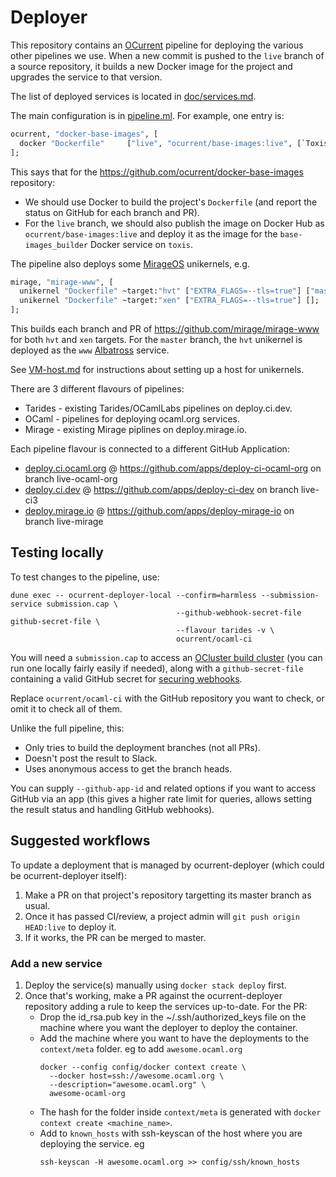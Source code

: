# Deployer

This repository contains an [OCurrent][] pipeline for deploying the
various other pipelines we use. When a new commit is pushed to the
`live` branch of a source repository, it builds a new Docker image
for the project and upgrades the service to that version.

The list of deployed services is located in [doc/services.md][].

The main configuration is in [pipeline.ml][]. For example, one entry is:

```ocaml
ocurrent, "docker-base-images", [
  docker "Dockerfile"     ["live", "ocurrent/base-images:live", [`Toxis, "base-images_builder"]];
];
```

This says that for the <https://github.com/ocurrent/docker-base-images> repository:

- We should use Docker to build the project's `Dockerfile` (and report the status on GitHub for each branch and PR).
- For the `live` branch, we should also publish the image on Docker Hub as `ocurrent/base-images:live`
  and deploy it as the image for the `base-images_builder` Docker service on `toxis`.

The pipeline also deploys some [MirageOS][] unikernels, e.g.

```ocaml
mirage, "mirage-www", [
  unikernel "Dockerfile" ~target:"hvt" ["EXTRA_FLAGS=--tls=true"] ["master", "www"];
  unikernel "Dockerfile" ~target:"xen" ["EXTRA_FLAGS=--tls=true"] [];     (* (no deployments) *)
];
```

This builds each branch and PR of <https://github.com/mirage/mirage-www> for both `hvt` and `xen` targets.
For the `master` branch, the `hvt` unikernel is deployed as the `www` [Albatross][] service.

See [VM-host.md](./VM-host.md) for instructions about setting up a host for unikernels.

There are 3 different flavours of pipelines:
 * Tarides - existing Tarides/OCamlLabs pipelines on deploy.ci.dev.
 * OCaml - pipelines for deploying ocaml.org services.
 * Mirage - existing Mirage piplines on deploy.mirage.io.

Each pipeline flavour is connected to a different GitHub Application:
 * [deploy.ci.ocaml.org](https://deploy.ci.ocaml.org/) @ https://github.com/apps/deploy-ci-ocaml-org on branch live-ocaml-org
 * [deploy.ci.dev](https://deploy.ci.dev/) @ https://github.com/apps/deploy-ci-dev on branch live-ci3
 * [deploy.mirage.io](https://deploy.mirage.io/) @ https://github.com/apps/deploy-mirage-io on branch live-mirage

## Testing locally

To test changes to the pipeline, use:

```
dune exec -- ocurrent-deployer-local --confirm=harmless --submission-service submission.cap \
                                     --github-webhook-secret-file github-secret-file \
                                     --flavour tarides -v \
                                     ocurrent/ocaml-ci
```

You will need a `submission.cap` to access an [OCluster build cluster](https://github.com/ocurrent/ocluster)
(you can run one locally fairly easily if needed), along with a `github-secret-file` containing a valid GitHub
secret for [securing webhooks](https://docs.github.com/en/developers/webhooks-and-events/webhooks/securing-your-webhooks).

Replace `ocurrent/ocaml-ci` with the GitHub repository you want to check, or omit it to check all of them.

Unlike the full pipeline, this:

- Only tries to build the deployment branches (not all PRs).
- Doesn't post the result to Slack.
- Uses anonymous access to get the branch heads.

You can supply `--github-app-id` and related options if you want to access GitHub via an app
(this gives a higher rate limit for queries, allows setting the result status and handling GitHub webhooks).

## Suggested workflows

To update a deployment that is managed by ocurrent-deployer (which could be ocurrent-deployer itself):

1. Make a PR on that project's repository targetting its master branch as usual.
2. Once it has passed CI/review, a project admin will `git push origin HEAD:live` to deploy it.
3. If it works, the PR can be merged to master.

### Add a new service

1. Deploy the service(s) manually using `docker stack deploy` first.
2. Once that's working, make a PR against the ocurrent-deployer repository adding a rule to keep the services up-to-date. 
   For the PR:
	- Drop the id\_rsa.pub key in the ~/.ssh/authorized\_keys file on the machine where you want the deployer to deploy the container.
	- Add the machine where you want to have the deployments to the `context/meta` folder. eg to add `awesome.ocaml.org`
      ```
      docker --config config/docker context create \
        --docker host=ssh://awesome.ocaml.org \
        --description="awesome.ocaml.org" \
        awesome-ocaml-org
      ```
	- The hash for the folder inside `context/meta` is generated with `docker context create <machine_name>`.
	- Add to `known_hosts` with ssh-keyscan of the host where you are deploying the service. eg
      ```
      ssh-keyscan -H awesome.ocaml.org >> config/ssh/known_hosts
      ```

[OCurrent]: https://github.com/ocurrent/ocurrent
[MirageOS]: https://mirage.io/
[Albatross]: https://github.com/hannesm/albatross
[pipeline.ml]: ./src/pipeline.ml
[doc/services.md]: ./doc/services.md
